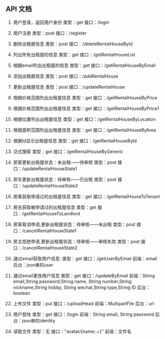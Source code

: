 ## API 文档

1. 用户登录，返回用户身份
类型：get
接口：/login

2. 用户注册
类型：post
接口：/register

3. 删除出租屋信息
类型：post
接口：/deleteRentalHouseById

4. 列出所有出租屋的信息
类型：get
接口：/getRentalHouseList

5. 根据email列出出租屋的信息
类型：get
接口：/getRentalHouseByEmail

6. 添加出租屋信息
类型：post
接口：/addRentalHouse

7. 更新出租屋信息
类型：post
接口：/updateRentalHouse

8. 根据价格范围列出出租屋信息
类型：get
接口：/getRentalHouseByPrice

9. 根据价格范围列出出租屋信息
类型：get
接口：/getRentalHouseByPrice1

10. 根据位置列出出租屋信息
类型：get
接口：/getRentalHouseByLocation

11. 根据面积范围列出出租屋信息
类型：get
接口：/getRentalHouseByArea

12. 根据Id显示出租屋信息
类型：get
接口：/getRentalHouseById

13. 泛式搜索
类型：get
接口：/getRentalHouseByGeneric

14. 房客更新出租屋状态：未出租——待审核
类型：post
接口：/updateRentalHouseState1

15. 房东更新出租屋状态：待审核——已出租
类型：post
接口：/updateRentalHouseState2

16. 房客获取申请过的出租屋信息
类型：get
接口：/getRentalHouseToTenant

17. 房东获取被申请过的出租屋信息
类型：get
接口：/getRentalHouseToLandlord

18. 房客取消申请,更新出租屋状态：待审核——未出租
类型：post
接口：/cancelRentalHouseState1

19. 房主拒绝申请,更新出租屋状态：待审核——审核失败
类型：post
接口：/cancelRentalHouseState2

20. 通过email获取用户信息:
类型：get
接口：/getUserByEmail
前端：email   
后台：json串的user

21. 通过email更改用户信息
类型：get
接口：/updateByEmail
前端：String email,String password,String name,
     String number,String nickname,String hobby,
     String wechat,String type,String ID
后台：boolean

22. 上传文件
类型：put
接口：/uploadHead
前端：MultipartFile
后台：url

23. 用户登陆
类型：get
接口：/login
前端：String email, String password
后台：json串的identity

24. 读取文件
类型：无
接口："avatar/{name:.+}"
前端：文件名
